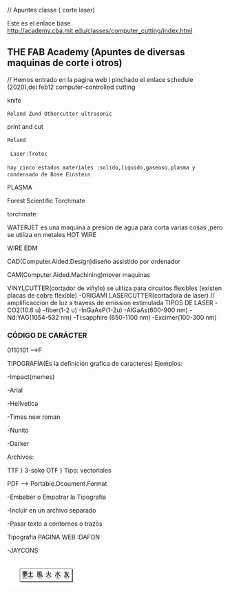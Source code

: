 // Apuntes classe ( corte laser)

Este es el enlace base http://academy.cba.mit.edu/classes/computer_cutting/index.html

## THE FAB Academy (Apuntes de diversas maquinas de corte i otros)
// Hemos entrado en la pagina web i pinchado el enlace schedule (2020),del feb12 computer-controlled cutting

 knife
 
    Roland Zund Othercutter ultrasonic
    
 print and cut
 
    Roland
    
     Laser:Trotec 
     
    hay cinco estados materiales :solido,liquido,gaseoso,plasma y condensado de Bose Einstein
    
 PLASMA
 
 Forest Scientific Torchmate
 
 torchmate:
 
 WATERJET
 es una maquina a presion de agua para corta varias cosas ,pero se utiliza en metales
 HOT WIRE
 
 WIRE EDM
 
 CAD(Computer.Aided.Design)diseño assistido por ordenador
 
 
 
 
 CAM(Computer.Aided.Machining)mover maquinas 
 

VINYLCUTTER(cortador de viñylo)
se ulitiza para circuitos flexibles (existen placas de cobre flexible)
-ORIGAMI
LASERCUTTER(cortadora de laser)
// amplificaccion de luz a travess de emission estimulada
TIPOS DE LASER 
-CO2(10.6 u)
-fiber(1-2 u)
-InGaAsP(1-2u)
-AlGaAs(600-900 nm)
-Nd:YAG(1054-532 nm)
-Ti:sapphire (650-1100 nm)
-Excimer(100-300 nm)

### CÓDIGO DE CARÁCTER
 
 0110101 -->F 
 
TIPOGRAFÍA(És la definición grafica de caracteres)
Ejemplos:

-Impact(memes)

-Arial

-Hellvetica

-Times new roman

-Nunito

-Darker

Archivos: 

TTF }
3-soko
OTF }
Tipo: vectoriales

PDF --> Portable.Dcoument.Format

-Embeber o Empotrar la Tipografía

-Incluir en un archivo separado

-Pasar texto a contornos o trazos

 Tipografia PAGINA WEB :DAFON
 
 -JAYCONS
 
![Jaycons](https://github.com/chenbangwei/SOLDADURA-Y-DISENO/blob/main/Captura%20de%20pantalla%20de%202021-04-19%2010-42-40.png)
